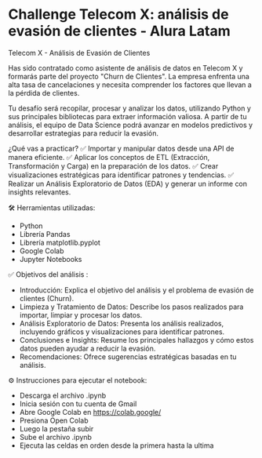 # Challenge Telecom X: análisis de evasión de clientes - Alura Latam

Telecom X - Análisis de Evasión de Clientes

Has sido contratado como asistente de análisis de datos en Telecom X y formarás parte del proyecto "Churn de Clientes". La empresa enfrenta una alta tasa de cancelaciones y necesita comprender los factores que llevan a la pérdida de clientes.

Tu desafío será recopilar, procesar y analizar los datos, utilizando Python y sus principales bibliotecas para extraer información valiosa. A partir de tu análisis, el equipo de Data Science podrá avanzar en modelos predictivos y desarrollar estrategias para reducir la evasión.

¿Qué vas a practicar?
✅ Importar y manipular datos desde una API de manera eficiente.
✅ Aplicar los conceptos de ETL (Extracción, Transformación y Carga) en la preparación de los datos.
✅ Crear visualizaciones estratégicas para identificar patrones y tendencias.
✅ Realizar un Análisis Exploratorio de Datos (EDA) y generar un informe con insights relevantes.


🛠️ Herramientas utilizadas:

- Python
- Librería Pandas
- Librería matplotlib.pyplot
- Google Colab
- Jupyter Notebooks


✅ Objetivos del análisis :

- Introducción: Explica el objetivo del análisis y el problema de evasión de clientes (Churn).
- Limpieza y Tratamiento de Datos: Describe los pasos realizados para importar, limpiar y procesar los datos.
- Análisis Exploratorio de Datos: Presenta los análisis realizados, incluyendo gráficos y visualizaciones para identificar patrones.
- Conclusiones e Insights: Resume los principales hallazgos y cómo estos datos pueden ayudar a reducir la evasión.
- Recomendaciones: Ofrece sugerencias estratégicas basadas en tu análisis.

⚙️ Instrucciones para ejecutar el notebook:

- Descarga el archivo .ipynb
- Inicia sesión con tu cuenta de Gmail
- Abre Google Colab en https://colab.google/
- Presiona Open Colab
- Luego la pestaña subir
- Sube el archivo .ipynb
- Ejecuta las celdas en orden desde la primera hasta la ultima
